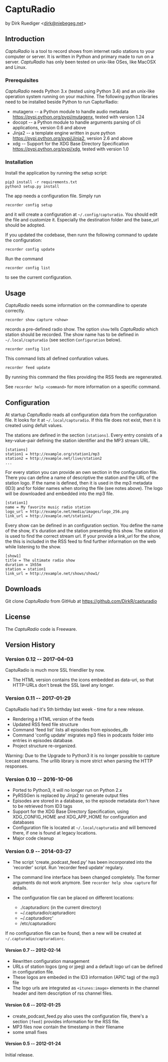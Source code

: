 # CaptuRadio

by Dirk Ruediger <<dirk@niebegeg.net>>

## Introduction

_CaptuRadio_ is a tool to record shows from internet radio stations
to your computer or server.  It is written in Python and primary
made to run on a server.
_CaptuRadio_ has only been tested on unix-like OSes, like MacOSX and Linux.


### Prerequisites

_CaptuRadio_ needs Python 3.x (tested using Python 3.4) and an unix-like operation system running on your machine.
The following python libraries need to be installed beside Python to run CapturRadio:

* mutagenx -- a Python module to handle audio metadata
  https://pypi.python.org/pypi/mutagenx, tested with version 1.24
* docopt -- a Python module to handle arguments parsing of cli
  applications, version 0.6 and above
* Jinja2 -- a template engine written in pure python
  https://pypi.python.org/pypi/Jinja2, version 2.6 and above
* xdg -- Support for the XDG Base Directory Specification
  https://pypi.python.org/pypi/xdg, tested with version 1.0

### Installation

Install the application by running the setup script:

    pip3 install -r requirements.txt
    python3 setup.py install

The app needs a configuration file. Simply run

    recorder config setup

and it will create a configuration at `~/.config/capturadio`.
You should edit the file and customize it. Especially the destination folder
and the base_url should be adopted.

If you updated the codebase, then runn the following command to update the
configuration:

    recorder config update

Run the command

    recorder config list

to see the current configuration.

## Usage

_CaptuRadio_ needs some information on the commandline to operate correctly.

    recorder show capture <show>

records a pre-defined radio show.
The option `show` tells _CaptuRadio_ which station should be recorded. The show name has
to be defined in `~/.local/capturadio` (see section `Configuration` below).

    recorder config list

This command lists all defined confuration values.

    recorder feed update

By running this command the files providing the RSS feeds are
regenerated.

See `recorder help <command>` for more information on a specific command.

## Configuration

At startup _CaptuRadio_ reads all configuration data from the configuration
file. It looks for it at `~/.local/capturadio`. If this file does not exist,
then it is created using defult values.

The stations are defined in the section `[stations]`. Every entry consists of a key-value-pair
defining the station identifier and the MP3 stream URL.

    [stations]
    station1 = http://example.org/station1/mp3
    station2 = http://example.net/live/station2
    ...

For every station you can provide an own section in the configuration file.
There you can define a name of descriptive the station and the URL
of the station logo.  If the name is defined, then it is used in the mp3
metadata (ID3) and for folder names when storing the file (see notes
above). The logo will be downloaded and embedded into the mp3 file.

    [station1]
    name = My favorite music radio station
    logo_url = http://example.net/media/images/logo_256.png
    link_url = http://example.net/station1/

Every show can be defined in an configuration section.
You define the name of the show, it's duration and the station presenting this show. The station id
is used to find the correct stream url. If your provide a link_url for the show, the this is included
in the RSS feed to find further information on the web while listening to the show.

    [show1]
    title = The ultimate radio show
    duration = 1h55m
    station = station1
    link_url = http://example.net/shows/show1/

## Downloads

Git clone _CaptuRadio_ from GitHub at https://github.com/DirkR/capturadio

## License

The _CaptuRadio_ code is Freeware.

## Version History

### Version 0.12 -- 2017-04-03

CaptuRadio is much more SSL friendlier by now.

 * The HTML version contains the icons embedded as data-uri, so that HTTP-URLs
   don't break the SSL lavel any longer.

### Version 0.11 -- 2017-01-29

CaptuRadio had it's 5th birthday last week - time for a new release.

 * Rendering a HTML version of the feeds
 * Updated RSS feed file structure
 * Command 'feed list' lists all episodes from episodes_db
 * Command 'config update' migrates mp3 files in podcasts folder into entries in
   episodes database.
 * Project structure re-organized.

Warning: Due to the Upgrade to Python3 it is no longer possible to capture
Icecast streams. The urllib library is more strict when parsing the HTTP
responses.

### Version 0.10 -- 2016-10-06

* Ported to Python3, it will no longer run on Python 2.x
* PyRSSGen is replaced by Jinja2 to generate output files
* Episodes are stored in a database, so the episode metadata
  don't have to be retrieved from ID3 tags
* Support for the XDG Base Directory Specification, using
  XDG_CONFIG_HOME and XDG_APP_HOME for configuration and databases
* Configuration file is located at `~/.local/capturadio` and
  will bemoved there, if one is found at legacy locations.
* Major code cleanup

### Version 0.9 -- 2014-03-27

* The script 'create_podcast_feed.py' has been incorporated into the
  'recorder' script. Run 'recorder feed update' regulary.
* The command line interface has been changed completely.
  The former arguments do not work anymore. See `recorder help
  show capture` for details.
* The configuration file can be placed on different locations:

    * ./capturadiorc (in the current directory)
    * ~/.capturadio/capturadiorc
    * ~/.capturadiorc'
    * /etc/capturadiorc

If no configuration file can be found, then a new will be created at
`~/.capturadio/capturadiorc`.

#### Version 0.7 -- 2012-02-14

* Rewritten configuration management
* URLs of station logos (png or jpeg) and a default logo url can be defined in configuration file.
* These logos are embeded in the ID3 information (APIC tag) of the mp3 file
* The logo urls are integrated as `<itunes:image>` elements in the channel
  header and item description of rss channel files.

#### Version 0.6 -- 2012-01-25

* create_podcast_feed.py also uses the configuration file, there's a section `[feed]` provides
  information for the RSS file.
* MP3 files now contain the timestamp in their filename
* some small fixes

#### Version 0.5 -- 2012-01-24

Initial release.
